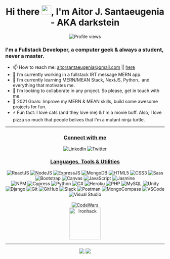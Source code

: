 
<div align="center">
<h1>Hi there <img src="https://raw.githubusercontent.com/iampavangandhi/iampavangandhi/master/gifs/Hi.gif" width="30px">, I'm Aitor J. Santaeugenia - AKA darkstein</h1>
<img alt='Profile views' src="https://komarev.com/ghpvc/?username=AitorSantaeugenia&label=PROFILE+VIEWS&color=blueviolet"/>
</div>

### I'm a Fullstack Developer, a computer geek & always a student, never a master.
- 📫 How to reach me: <a>aitorsantaeugenia@gmail.com</a> || <a href="https://github.com/AitorSantaeugenia/AitorSantaeugenia/issues/new">here</a>
- 🔭 I’m currently working in a fullstack IRT message MERN app.
- 🌱 I’m currently learning MERN/MEAN Stack, NextJS, Python.. and everything that motivates me.
- 👯 I’m looking to collaborate in any project. So please, get in touch with me.
- 🥅 2021 Goals: Improve my MERN & MEAN skills, build some awesome projects for fun.
- ⚡ Fun fact: I love cats (and they love me) & I'm a movie buff. Also, I love pizza so much that people belives that I'm a mutant ninja turtle.

---
<div align="center">
<h3><u>Connect with me</u></h3>
<a href="https://www.linkedin.com/in/aitorjsantaeugenia/" target="_blank"><img src="https://img.shields.io/badge/LinkedIn-%230077B5.svg?&style=flat-square&logo=linkedin&logoColor=white" alt="LinkedIn"></a>
<a href="https://twitter.com/SantaeugeniaJ" target="_blank"><img src="https://img.shields.io/badge/Twitter-%231DA1F2.svg?&style=flat-square&logo=twitter&logoColor=white" alt="Twitter"></a>
</div>

<div align="center">
<h3><u>Languages, Tools & Utilities</u></h3>
<img alt='ReactJS' src='https://img.shields.io/badge/-ReactJS-51CBF2?style=flat&logo=react&logoColor=white' />
<img alt='NodeJS' src='https://img.shields.io/badge/-NodeJs-339933?logo=Nodejs&logoColor=white&style=plastic' />
<img alt='ExpressJS' src='http://img.shields.io/badge/-Express-black?style=flat&logo=express&logoColor=white&style=plastic' />
<img alt='MongoDB' src='http://img.shields.io/badge/-MongoDB-47A248?style=flat&logo=mongodb&logoColor=white&style=plastic' />
<img alt='HTML5' src='https://img.shields.io/badge/-HTML5-E34F26?logo=html5&logoColor=white&style=plastic' />
<img alt='CSS3' src='https://img.shields.io/badge/-CSS3-1572B6?logo=css3&logoColor=white&style=plastic' />
<img alt='Sass' src="https://img.shields.io/badge/-Sass-CC6699?style=flat&logo=sass&logoColor=white&style=plastic" />
<img alt='Bootstrap' src='https://img.shields.io/badge/-Bootsrap-7952B3?logo=bootstrap&logoColor=white&style=plastic' />
<img alt='Canvas' src='https://img.shields.io/badge/-Canvas-E05F2C?logo=canvas&logoColor=white&style=plastic' />
<img alt='JavaScript' src='https://img.shields.io/badge/-Javascript-F7DF1E?logo=javascript&logoColor=white&style=plastic' />
<img alt='Jasmine' src='https://img.shields.io/badge/-Jasmine-8A4182?logo=jasmine&logoColor=white&style=plastic' />
<br/>
<img alt='NPM' src='https://img.shields.io/badge/-NPM-CB3837?style=flat&logo=npm&logoColor=white&style=plastic' />
<img alt='Cypress' src='https://img.shields.io/badge/-cypress-%23E5E5E5?style=flat&logo=cypress&logoColor=058a5e&style=plastic' />
<img alt='Python' src='https://img.shields.io/badge/Python-3776AB?style=flat&logo=python&logoColor=white' />
<img alt='C#' src='https://img.shields.io/badge/C%23-239120?style=flat&logo=c-sharp&logoColor=white' />
<img alt='Heroku' src='https://img.shields.io/badge/Heroku-430098?style=flat&logo=heroku&logoColor=white' />
<img alt='PHP' src='https://img.shields.io/badge/PHP-777BB4?style=flat&logo=php&logoColor=white' />
<img alt='MySQL' src='https://img.shields.io/badge/MySQL-00000F?style=flat&logo=mysql&logoColor=white' />
<img alt='Unity' src='https://img.shields.io/badge/Unity-100000?style=flat&logo=unity&logoColor=white' />
<img alt='Django' src='https://img.shields.io/badge/Django-092E20?style=flat&logo=django&logoColor=white' /> 
<img alt='Git' src='https://img.shields.io/badge/-Git-F05032?logo=git&logoColor=white&style=plastic' />
<img alt='GitHub' src='https://img.shields.io/badge/-Github-181717?style=flat&logo=github&logoColor=white&style=plastic' />
<img alt='Slack' src='https://img.shields.io/badge/-Slack-4A154B?style=flat&logo=slack&logoColor=white&style=plastic' />
<img alt='Postman' src='https://img.shields.io/badge/-Postman-FF6C37?style=flat&logo=postman&logoColor=white&style=plastic' />
<img alt='MongoCompass' src='http://img.shields.io/badge/-MongoCompass-47A248?style=flat&logo=mongodb&logoColor=white&style=plastic' />
<img alt='VSCode' src='https://img.shields.io/badge/-VSCode-007ACC?style=flat&logo=visual-studio-code&logoColor=white&style=plastic' />
<img alt='Visual Studio' src='https://img.shields.io/badge/-Visual%20Studio-5C2D91?style=flat&logo=visual-studio&logoColor=white&style=plastic' />
<br/><br/>
<img alt='CodeWars' src='https://www.codewars.com/users/AitorSantaeugenia/badges/large' />
<div align="center">	
<img alt='Ironhack' src='https://i.imgur.com/qq7wMW4.png' style="width:100px" />
</div>
	
[website]: #
[twitter]: https://twitter.com/SantaeugeniaJ
[youtube]: #
[linkedin]: https://www.linkedin.com/in/aitorjsantaeugenia/
</div>

---

<div align="center">
    <img align=top src="https://github-readme-stats.vercel.app/api/top-langs/?username=AitorSantaeugenia&layout=compact&show_icons=true&title_color=ffffff&icon_color=34abeb&text_color=daf7dc&bg_color=151515"/>
    <img align=top src="https://github-readme-stats.vercel.app/api?username=AitorSantaeugenia&show_icons&theme=radical"/>
<div>




